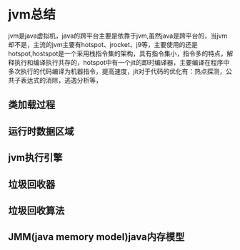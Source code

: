 # jvm总结

jvm是java虚拟机，java的跨平台主要是依靠于jvm,虽然java是跨平台的，当jvm却不是，主流的jvm主要有hotspot、jrocket、j9等，主要使用的还是hotspot,hostspot是一个采用栈指令集的架构，具有指令集小，指令多的特点，解释执行和编译执行共存的，hotspot中有一个jit的即时编译器，主要编译在程序中多次执行的代码编译为机器指令，提高速度，jit对于代码的优化有：热点探测，公共子表达式的消除，逃逸分析等，

## 类加载过程

## 运行时数据区域

## jvm执行引擎

## 垃圾回收器

## 垃圾回收算法

## JMM(java memory model)java内存模型